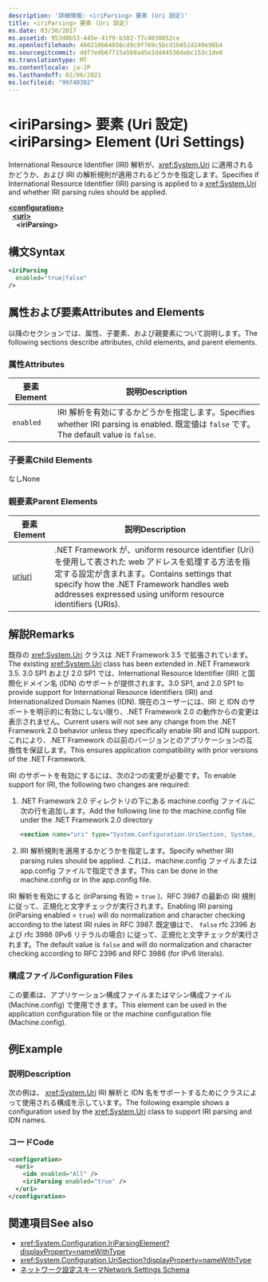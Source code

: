 ```yaml
---
description: '詳細情報: <iriParsing> 要素 (Uri 設定)'
title: <iriParsing> 要素 (Uri 設定)
ms.date: 03/30/2017
ms.assetid: 953d0b53-445e-41f9-b302-77c4030852ce
ms.openlocfilehash: 460216b64056cd9c9f769c5bcd1b651d249e98b4
ms.sourcegitcommit: ddf7edb67715a5b9a45e3dd44536dabc153c1de0
ms.translationtype: MT
ms.contentlocale: ja-JP
ms.lasthandoff: 02/06/2021
ms.locfileid: "99740302"
---
```

# <a name="iriparsing-element-uri-settings"></a><span data-ttu-id="d4789-103">\<iriParsing> 要素 (Uri 設定)</span><span class="sxs-lookup"><span data-stu-id="d4789-103">\<iriParsing> Element (Uri Settings)</span></span>

<span data-ttu-id="d4789-104">International Resource Identifier (IRI) 解析が、<xref:System.Uri> に適用されるかどうか、および IRI の解析規則が適用されるどうかを指定します。</span><span class="sxs-lookup"><span data-stu-id="d4789-104">Specifies if International Resource Identifier (IRI) parsing is applied to a <xref:System.Uri> and whether IRI parsing rules should be applied.</span></span>  
  
[**\<configuration>**](../configuration-element.md)  
&nbsp;&nbsp;[**\<uri>**](uri-element-uri-settings.md)  
&nbsp;&nbsp;&nbsp;&nbsp;**\<iriParsing>**  
  
## <a name="syntax"></a><span data-ttu-id="d4789-105">構文</span><span class="sxs-lookup"><span data-stu-id="d4789-105">Syntax</span></span>  
  
```xml  
<iriParsing  
  enabled="true|false"  
/>  
```  
  
## <a name="attributes-and-elements"></a><span data-ttu-id="d4789-106">属性および要素</span><span class="sxs-lookup"><span data-stu-id="d4789-106">Attributes and Elements</span></span>  

 <span data-ttu-id="d4789-107">以降のセクションでは、属性、子要素、および親要素について説明します。</span><span class="sxs-lookup"><span data-stu-id="d4789-107">The following sections describe attributes, child elements, and parent elements.</span></span>  
  
### <a name="attributes"></a><span data-ttu-id="d4789-108">属性</span><span class="sxs-lookup"><span data-stu-id="d4789-108">Attributes</span></span>  
  
|<span data-ttu-id="d4789-109">**要素**</span><span class="sxs-lookup"><span data-stu-id="d4789-109">**Element**</span></span>|<span data-ttu-id="d4789-110">**説明**</span><span class="sxs-lookup"><span data-stu-id="d4789-110">**Description**</span></span>|  
|-----------------|---------------------|  
|`enabled`|<span data-ttu-id="d4789-111">IRI 解析を有効にするかどうかを指定します。</span><span class="sxs-lookup"><span data-stu-id="d4789-111">Specifies whether IRI parsing is enabled.</span></span> <span data-ttu-id="d4789-112">既定値は `false` です。</span><span class="sxs-lookup"><span data-stu-id="d4789-112">The default value is `false`.</span></span>|  
  
### <a name="child-elements"></a><span data-ttu-id="d4789-113">子要素</span><span class="sxs-lookup"><span data-stu-id="d4789-113">Child Elements</span></span>  

 <span data-ttu-id="d4789-114">なし</span><span class="sxs-lookup"><span data-stu-id="d4789-114">None</span></span>  
  
### <a name="parent-elements"></a><span data-ttu-id="d4789-115">親要素</span><span class="sxs-lookup"><span data-stu-id="d4789-115">Parent Elements</span></span>  
  
|<span data-ttu-id="d4789-116">**要素**</span><span class="sxs-lookup"><span data-stu-id="d4789-116">**Element**</span></span>|<span data-ttu-id="d4789-117">**説明**</span><span class="sxs-lookup"><span data-stu-id="d4789-117">**Description**</span></span>|  
|-----------------|---------------------|  
|[<span data-ttu-id="d4789-118">uri</span><span class="sxs-lookup"><span data-stu-id="d4789-118">uri</span></span>](uri-element-uri-settings.md)|<span data-ttu-id="d4789-119">.NET Framework が、uniform resource identifier (Uri) を使用して表された web アドレスを処理する方法を指定する設定が含まれます。</span><span class="sxs-lookup"><span data-stu-id="d4789-119">Contains settings that specify how the .NET Framework handles web addresses expressed using uniform resource identifiers (URIs).</span></span>|  
  
## <a name="remarks"></a><span data-ttu-id="d4789-120">解説</span><span class="sxs-lookup"><span data-stu-id="d4789-120">Remarks</span></span>  

 <span data-ttu-id="d4789-121">既存の <xref:System.Uri> クラスは .NET Framework 3.5 で拡張されています。</span><span class="sxs-lookup"><span data-stu-id="d4789-121">The existing <xref:System.Uri> class has been extended in .NET Framework 3.5.</span></span> <span data-ttu-id="d4789-122">3.0 SP1 および 2.0 SP1 では、International Resource Identifier (IRI) と国際化ドメイン名 (IDN) のサポートが提供されます。</span><span class="sxs-lookup"><span data-stu-id="d4789-122">3.0 SP1, and 2.0 SP1 to provide support for International Resource Identifiers (IRI) and Internationalized Domain Names (IDN).</span></span> <span data-ttu-id="d4789-123">現在のユーザーには、IRI と IDN のサポートを明示的に有効にしない限り、.NET Framework 2.0 の動作からの変更は表示されません。</span><span class="sxs-lookup"><span data-stu-id="d4789-123">Current users will not see any change from the .NET Framework 2.0 behavior unless they specifically enable IRI and IDN support.</span></span> <span data-ttu-id="d4789-124">これにより、.NET Framework の以前のバージョンとのアプリケーションの互換性を保証します。</span><span class="sxs-lookup"><span data-stu-id="d4789-124">This ensures application compatibility with prior versions of the .NET Framework.</span></span>  
  
 <span data-ttu-id="d4789-125">IRI のサポートを有効にするには、次の2つの変更が必要です。</span><span class="sxs-lookup"><span data-stu-id="d4789-125">To enable support for IRI, the following two changes are required:</span></span>  
  
1. <span data-ttu-id="d4789-126">.NET Framework 2.0 ディレクトリの下にある machine.config ファイルに次の行を追加します。</span><span class="sxs-lookup"><span data-stu-id="d4789-126">Add the following line to the machine.config file under the .NET Framework 2.0 directory</span></span>  
  
    ```xml  
    <section name="uri" type="System.Configuration.UriSection, System, Version=2.0.0.0, Culture=neutral, PublicKeyToken=b77a5c561934e089" />  
    ```  
  
2. <span data-ttu-id="d4789-127">IRI 解析規則を適用するかどうかを指定します。</span><span class="sxs-lookup"><span data-stu-id="d4789-127">Specify whether IRI parsing rules should be applied.</span></span> <span data-ttu-id="d4789-128">これは、machine.config ファイルまたは app.config ファイルで指定できます。</span><span class="sxs-lookup"><span data-stu-id="d4789-128">This can be done in the machine.config or in the app.config file.</span></span>  
  
 <span data-ttu-id="d4789-129">IRI 解析を有効にすると (iriParsing 有効 = `true` )、RFC 3987 の最新の IRI 規則に従って、正規化と文字チェックが実行されます。</span><span class="sxs-lookup"><span data-stu-id="d4789-129">Enabling IRI parsing (iriParsing enabled = `true`) will do normalization and character checking according to the latest IRI rules in RFC 3987.</span></span> <span data-ttu-id="d4789-130">既定値はで、 `false` rfc 2396 および rfc 3986 (IPv6 リテラルの場合) に従って、正規化と文字チェックが実行されます。</span><span class="sxs-lookup"><span data-stu-id="d4789-130">The default value is `false` and will do normalization and character checking according to RFC 2396 and RFC 3986 (for IPv6 literals).</span></span>  
  
### <a name="configuration-files"></a><span data-ttu-id="d4789-131">構成ファイル</span><span class="sxs-lookup"><span data-stu-id="d4789-131">Configuration Files</span></span>  

 <span data-ttu-id="d4789-132">この要素は、アプリケーション構成ファイルまたはマシン構成ファイル (Machine.config) で使用できます。</span><span class="sxs-lookup"><span data-stu-id="d4789-132">This element can be used in the application configuration file or the machine configuration file (Machine.config).</span></span>  
  
## <a name="example"></a><span data-ttu-id="d4789-133">例</span><span class="sxs-lookup"><span data-stu-id="d4789-133">Example</span></span>  
  
### <a name="description"></a><span data-ttu-id="d4789-134">説明</span><span class="sxs-lookup"><span data-stu-id="d4789-134">Description</span></span>  

 <span data-ttu-id="d4789-135">次の例は、 <xref:System.Uri> IRI 解析と IDN 名をサポートするためにクラスによって使用される構成を示しています。</span><span class="sxs-lookup"><span data-stu-id="d4789-135">The following example shows a configuration used by the <xref:System.Uri> class to support IRI parsing and IDN names.</span></span>  
  
### <a name="code"></a><span data-ttu-id="d4789-136">コード</span><span class="sxs-lookup"><span data-stu-id="d4789-136">Code</span></span>  
  
```xml  
<configuration>  
  <uri>  
    <idn enabled="All" />  
    <iriParsing enabled="true" />  
  </uri>  
</configuration>  
```  
  
## <a name="see-also"></a><span data-ttu-id="d4789-137">関連項目</span><span class="sxs-lookup"><span data-stu-id="d4789-137">See also</span></span>

- <xref:System.Configuration.IriParsingElement?displayProperty=nameWithType>
- <xref:System.Configuration.UriSection?displayProperty=nameWithType>
- [<span data-ttu-id="d4789-138">ネットワーク設定スキーマ</span><span class="sxs-lookup"><span data-stu-id="d4789-138">Network Settings Schema</span></span>](index.md)
